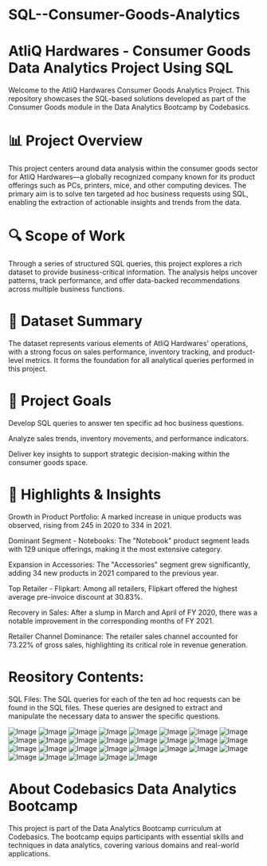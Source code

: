 # SQL--Consumer-Goods-Analytics
# AtliQ Hardwares - Consumer Goods Data Analytics Project Using SQL
Welcome to the AtliQ Hardwares Consumer Goods Analytics Project. This repository showcases the SQL-based solutions developed as part of the Consumer Goods module in the Data Analytics Bootcamp by Codebasics.

# 📊 Project Overview
This project centers around data analysis within the consumer goods sector for AtliQ Hardwares—a globally recognized company known for its product offerings such as PCs, printers, mice, and other computing devices. The primary aim is to solve ten targeted ad hoc business requests using SQL, enabling the extraction of actionable insights and trends from the data.

# 🔍 Scope of Work
Through a series of structured SQL queries, this project explores a rich dataset to provide business-critical information. The analysis helps uncover patterns, track performance, and offer data-backed recommendations across multiple business functions.

# 📁 Dataset Summary
The dataset represents various elements of AtliQ Hardwares' operations, with a strong focus on sales performance, inventory tracking, and product-level metrics. It forms the foundation for all analytical queries performed in this project.

# 🎯 Project Goals
Develop SQL queries to answer ten specific ad hoc business questions.

Analyze sales trends, inventory movements, and performance indicators.

Deliver key insights to support strategic decision-making within the consumer goods space.

# 📌 Highlights & Insights
Growth in Product Portfolio: A marked increase in unique products was observed, rising from 245 in 2020 to 334 in 2021.

Dominant Segment - Notebooks: The "Notebook" product segment leads with 129 unique offerings, making it the most extensive category.

Expansion in Accessories: The "Accessories" segment grew significantly, adding 34 new products in 2021 compared to the previous year.

Top Retailer - Flipkart: Among all retailers, Flipkart offered the highest average pre-invoice discount at 30.83%.

Recovery in Sales: After a slump in March and April of FY 2020, there was a notable improvement in the corresponding months of FY 2021.

Retailer Channel Dominance: The retailer sales channel accounted for 73.22% of gross sales, highlighting its critical role in revenue generation.

# Reository Contents: 
SQL Files: The SQL queries for each of the ten ad hoc requests can be found in the SQL files. These queries are designed to extract and manipulate the necessary data to answer the specific questions.

![Image](https://github.com/user-attachments/assets/3c08ebc7-ef30-4343-8f59-b7b2d14f8408)
![Image](https://github.com/user-attachments/assets/5a3210c8-f6ea-42bb-b2bb-5daa70032a60)
![Image](https://github.com/user-attachments/assets/c375dcb0-0f38-491d-8ed8-a77ef2f868e7)
![Image](https://github.com/user-attachments/assets/f80ef9d0-0aac-4fd4-97ed-6ce2509eadea)
![Image](https://github.com/user-attachments/assets/9e226da7-cf67-4a6f-8ccc-f27f552ef7c2)
![Image](https://github.com/user-attachments/assets/b200699a-75be-42ae-9c13-9e375ae6763a)
![Image](https://github.com/user-attachments/assets/b0592331-ea4f-40ba-83fc-fe429e1318da)
![Image](https://github.com/user-attachments/assets/4ed7d2e4-e087-4452-84c5-a08429910bf9)
![Image](https://github.com/user-attachments/assets/f90cd244-a78f-4dc1-bb83-289b7c048ca4)
![Image](https://github.com/user-attachments/assets/2d9a0a7e-7760-4013-86c1-b87e661244e0)
![Image](https://github.com/user-attachments/assets/3673cf82-320f-420c-a445-9c6bb9c2d945)
![Image](https://github.com/user-attachments/assets/1e8354aa-dbc8-47e1-93c6-8b90664b4080)
![Image](https://github.com/user-attachments/assets/884d6c3f-d665-4abc-ba9e-71f813dd1c5f)
![Image](https://github.com/user-attachments/assets/f8302d0f-5404-4769-9b08-149d20fb55c4)
![Image](https://github.com/user-attachments/assets/6f7926a7-0673-42cb-b08d-35c6866bbb9c)
![Image](https://github.com/user-attachments/assets/005b01cf-b9d8-424d-ba07-4f34db58ead0)
![Image](https://github.com/user-attachments/assets/302b6f3e-e1d1-409a-b53c-adebab920e2c)
![Image](https://github.com/user-attachments/assets/e7673bb0-f4b0-40cf-8fbc-13099c45f403)
![Image](https://github.com/user-attachments/assets/dac35696-16f5-40a2-86bd-276bdb64db01)
![Image](https://github.com/user-attachments/assets/4ad79ffe-998a-454c-8163-62be7616a791)
![Image](https://github.com/user-attachments/assets/83879708-5db9-438a-8bed-19fc4a411e91)
![Image](https://github.com/user-attachments/assets/9a266cbe-e9ff-4729-969f-05560a693e54)
![Image](https://github.com/user-attachments/assets/cb7a885f-d961-43f9-8402-30351cc8bb62)
![Image](https://github.com/user-attachments/assets/958adba8-a0a7-4752-b822-7dd6dc91333a)
![Image](https://github.com/user-attachments/assets/0199e2eb-40cd-467f-be0a-a1ac608e3b5d)
![Image](https://github.com/user-attachments/assets/90043668-4f55-4645-8c05-b5d8fe3bf4cd)
![Image](https://github.com/user-attachments/assets/7bbb243c-35c1-45b7-bd48-95ea9ecdb837)
![Image](https://github.com/user-attachments/assets/77ce8793-198e-46ab-afd0-d20f6b1433e6)
![Image](https://github.com/user-attachments/assets/d8c6324f-39d8-4c46-97da-e830a8530a7b)


# About Codebasics Data Analytics Bootcamp
This project is part of the Data Analytics Bootcamp curriculum at Codebasics. The bootcamp equips participants with essential skills and techniques in data analytics, covering various domains and real-world applications.

